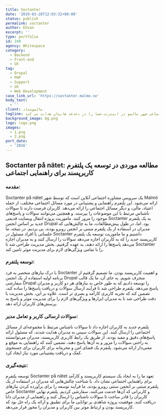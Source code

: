 ```yaml
---
title: Soctanter
date: '2019-03-28T12:03:32+00:00'
status: publish
permalink: soctanter
author: Ehsan
excerpt: ''
type: portfolio
id: 249
agency: Whitespace
category:
  - Backend
  - Front-end
  - UX
tag:
  - Drupal
  - PHP
  - Support
  - UX
  - Web Development
case_link_url: 'https://soctanter.malmo.se'
body_text:
  - ''
client: مالموستاد
tagline: مشاوره اجتماعی شهر مالمو در اینترنت شما را در دغدغه هایتان هدایت می کند.
background_image: bg.png
logo: logo.png
images:
  - 1.png
  - 2.png
port_date:
  - '2016'
---
```

<h2>Soctanter på nätet: مطالعه موردی در توسعه یک پلتفرم کاربرپسند برای راهنمایی اجتماعی</h2>

  <h3>مقدمه:</h3>
  <p>
    Soctanter på nätet یک سرویس مشاوره اجتماعی آنلاین است که توسط شهر Malmö ارائه می‌شود. این پلتفرم راهنمایی و پشتیبانی در مورد مسائل اجتماعی مختلف، از جمله اعتیاد، مالی، و دیگر مسائل اجتماعی را ارائه می‌دهد. کاربران فرصت دارند تا سوالات ناشناس مرتبط با این موضوعات را بپرسند، و همچنین می‌توانند سوالات و پاسخ‌های موجود را مرور کنند. ماموریت پروژه انتقال وبسایت قدیمی Soctanter به یک پلتفرم جدید بر اساس انجمن Drupal بود. اما، در طول پیش‌مطالعات، ما به چالش‌هایی که مدیران در استفاده از یک پلتفرم مبتنی بر انجمن روبرو بودند، پی بردیم. در نتیجه، ما جلساتی با افراد مسئول در Soctanter داشتیم و ما ماموریت توسعه یک پلتفرم کاربرپسند جدید را که به کاربران اجازه می‌دهد سوالات را ارسال کنند و به مدیران اجازه می‌دهد پاسخ‌ها را ارائه دهند، به عهده گرفتیم. بخش مدیریت طراحی شد تا Soctanter را با تمامی ویژگی‌های لازم برای مدیریت موثر تامین کند.
  </p>

  <h3>توسعه پلتفرم:</h3>
  <p>
    با درک نیازهای منحصر به فرد Soctanter و اهمیت کاربرپسند بودن، ما تصمیم گرفتیم از برنامه اولیه استفاده از یک انجمن Drupal منحرف شویم. به جای آن، ما یک قالب سفارشی Drupal را توسعه دادیم که به طور خاص به نیازهای هر دو کاربر و مدیران پاسخ می‌دهد. پلتفرم طراحی شد تا فرآیند ارسال سوالات و دریافت پاسخ‌ها را ساده کند، تضمین کند که تجربه کاربری کارآمد و بصری تر است. علاوه بر این، بخش مدیریت با دقت طراحی شد تا به مدیران ابزارها و ویژگی‌های لازم را برای مدیریت موثر و پاسخ به پرسش‌های کاربران ارائه دهد.
  </p>

  <h3>سوالات ارسالی کاربر و تعامل مدیر:</h3>
  <p>
    پلتفرم جدید به کاربران اجازه داد تا سوالات ناشناس مرتبط با مجموعه‌ای از مسائل اجتماعی را ارسال کنند. این سوالات سپس به مدیران هدایت شدند، که مسئول ارائه پاسخ‌های دقیق و مفید بودند. از طریق یک رابط کاربری کاربرپسند، مدیران می‌توانستند به راحتی سوالات را مرور و به آن‌ها پاسخ دهند، تضمین کنند که راهنمایی به موقع و معنی‌دار ارائه می‌شود. پلتفرم یک فضای امن و محرمانه برای کاربران برای جستجوی کمک و دریافت پشتیبانی مورد نیاز ایجاد کرد.
  </p>

  <h3>نتیجه‌گیری:</h3>
  <p>
    توسعه پلتفرم Soctanter på nätet تعهد ما را به ایجاد یک سیستم کاربرپسند و کارآمد برای راهنمایی اجتماعی نشان داد. با شناخت چالش‌هایی که مدیران در استفاده از یک پلتفرم مبتنی بر انجمن سنتی روبرو بودند، ما فرآیند توسعه را برای برآورده کردن نیازهای خاص Soctanter و کاربرانی که آن‌ها خدمت می‌کنند، سفارشی کردیم. پلتفرم نهایی کاربران را قادر ساخت تا سوالات ناشناس را ارسال کنند و راهنمایی از مدیران دانا دریافت کنند. موفقیت پروژه شاهدی بر توانایی ما برای تطبیق و ارائه یک راه حل بود که کاربرپسند بودن و ارتباط موثر بین کاربران و مدیران را محور قرار می‌دهد.
  </p>
